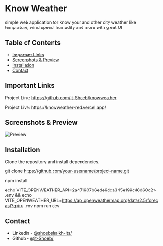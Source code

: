 # Know Weather

simple web application for know your and other city weather like temprature, wind speed, humudity and more with great UI

## Table of Contents

- [Important Links](#importantlinks)
- [Screenshots & Preview](#screenshots&preview)
- [Installation](#installation)
- [Contact](#contact)

## Important Links

Project Link: https://github.com/it-Shoeb/knowweather

Project Live: https://knowweather-red.vercel.app/

## Screenshots & Preview

![Preview](/knowWeather-sample.gif)

## Installation

Clone the repository and install dependencies.

git clone https://github.com/your-username/project-name.git

npm install

echo VITE_OPENWEATHER_API=2a471907b6ede9dca345e199cd6d60c2> .env && echo VITE_OPENWEATHER_URL=https://api.openweathermap.org/data/2.5/forecast?q=>> .env
npm run dev

## Contact

- Linkedin - [@shoebshaikh-its/](https://www.linkedin.com/in/shoebshaikh-its/)
- Github - [@it-Shoeb/](https://github.com/it-Shoeb/)


